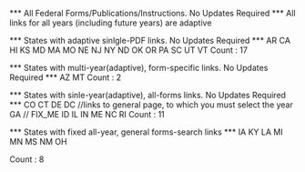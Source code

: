 
*** All Federal Forms/Publications/Instructions. No Updates Required ***
All links for all years (including future years) are adaptive

*** States with adaptive sinlgle-PDF links. No Updates Required ***
AR
CA
HI
KS
MD
MA
MO
NE
NJ
NY
ND
OK
OR
PA
SC
UT
VT
Count : 17

*** States with multi-year(adaptive), form-specific links. No Updates Required ***
AZ
MT
Count : 2

*** States with sinle-year(adaptive), all-forms links. No Updates Required ***
CO
CT
DE
DC //links to general page, to which you must select the year
GA // FIX_ME
ID
IL
IN
ME
NC
RI
Count : 11

*** States with fixed all-year, general forms-search links ***
IA
KY
LA
MI
MN
MS
NM
OH

Count : 8



